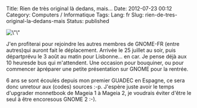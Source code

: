 Title: Rien de très original là dedans, mais...
Date: 2012-07-23 00:12
Category: Computers / Informatique
Tags:
Lang: fr
Slug: rien-de-tres-original-la-dedans-mais
Status: published

![\\"\\"](\%22http://guadec.org/sites/www.guadec.org/files/banner-125.png\%22)

J'en profiterai pour rejoindre les autres membres de GNOME-FR (entre autres)qui auront fait le déplacement. Arrivée le 25 juillet au soir, puis départprévu le 3 août au matin pour Lisbonne... en car. Je pense déjà aux 10 heuresde bus qui m'attendent. Une occasion pour bouquiner, ou pour commencer àpréparer une petite présentation sur GNOME pour la rentrée.

6 ans se sont écoulés depuis mon premier GUADEC en Espagne, ce sera donc unretour aux (codes) sources :-p. J'espère juste avoir le temps d'upgrader monnetbook de Mageia 1 à Mageia 2, je voudrais éviter d'être le seul à être encoresous GNOME 2 :-).
